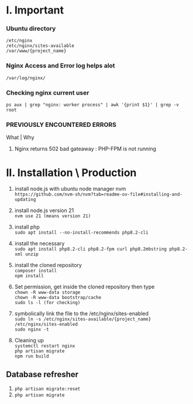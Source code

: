# I. Important

### Ubuntu directory
`/etc/nginx` <br/>
`/etc/nginx/sites-available` <br/>
`/var/www/{project_name}`

### Nginx Access and Error log helps alot
`/var/log/nginx/`

### Checking nginx current user
`ps aux | grep "nginx: worker process" | awk '{print $1}' | grep -v root`
   
### PREVIOUSLY ENCOUNTERED ERRORS
What | Why
1. Nginx returns 502 bad gateaway : PHP-FPM is not running

# II. Installation \ Production

1. install node.js with ubuntu node manager nvm <br/>
`https://github.com/nvm-sh/nvm?tab=readme-ov-file#installing-and-updating`

2. install node.js version 21 <br/>
`nvm use 21 (means version 21)`

3. install php <br/>
`sudo apt install --no-install-recommends php8.2-cli`

4. install the necessary <br/>
`sudo apt install php8.2-cli php8.2-fpm curl php8.2mbstring php8.2-xml unzip`

5. install the cloned repository <br/>
`composer install` <br/>
`npm install`

6. Set permission, get inside the cloned repository then type <br/>
`chown -R www-data storage` <br/>
`chown -R www-data bootstrap/cache` <br/>
`sudo ls -l (for checking)`

7. symbolically link the file to the /etc/nginx/sites-enabled <br/>
`sudo ln -s /etc/nginx/sites-available/{project_name} /etc/nginx/sites-enabled` <br/>
`sudo nginx -t`

8. Cleaning up <br/>
`systemctl restart nginx` <br/>
`php artisan migrate` <br/>
`npm run build`


## Database refresher

1. `php artisan migrate:reset` <br/>
2. `php artisan migrate`


